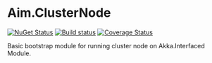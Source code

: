 # Aim.ClusterNode

[![NuGet Status](http://img.shields.io/nuget/v/Aim.ClusterNode.svg?style=flat)](https://www.nuget.org/packages/Aim.ClusterNode/)
[![Build status](https://ci.appveyor.com/api/projects/status/ahe106wnf6l67qhn?svg=true)](https://ci.appveyor.com/project/veblush/aim-clusternode)
[![Coverage Status](https://coveralls.io/repos/github/SaladLab/Aim.ClusterNode/badge.svg?branch=master)](https://coveralls.io/github/SaladLab/Aim.ClusterNode?branch=master)

Basic bootstrap module for running cluster node on Akka.Interfaced Module.
